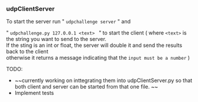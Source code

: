 ### udpClientServer

To start the server run " `udpchallenge server` " and

" `udpchallenge.py 127.0.0.1 <text> ` " to start the client
( where `<text>`  is the string you want to send to the server.  <br/> If the sting is an int or float, the server will double it and send the results back to the client  <br/>
otherwise it returns a message indicating that the `input must be a number` )


TODO:

- ~~currently working on inttegrating them into udpClientServer.py so that both client and server can be started from that one file. ~~
- Implement tests

